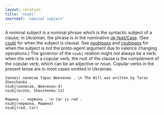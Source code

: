 ```yaml
---
layout: relation
title: 'nsubj'
shortdef: 'nominal subject'
---
```


A nominal subject is a nominal phrase which is the syntactic subject of a clause; in Ukrainian, the phrase is in the nominative [uk-feat/Case](). (See [csubj]() for when the subject is clausal. See [nsubjpass]() and [csubjpass]() for when the subject is not the proto-agent argument due to valence changing operations.) The governor of the `nsubj` relation might not always be a verb: when the verb is a copular verb, the root of the clause is the complement of the copular verb, which can be an adjective or noun. Copular verbs in the present tense are in most cases omitted in Ukrainian.

~~~ sdparse
Заповіт написав Тарас Шевченко . \n The Will was written by Taras Shevchenko .
nsubj(написав, Шевченко-4)
nsubj(wrote, Shevchenko-13)
~~~

~~~ sdparse
Машина -- червона . \n Car is red .
nsubj(червона, Машина)
nsubj(red, Car)
~~~
